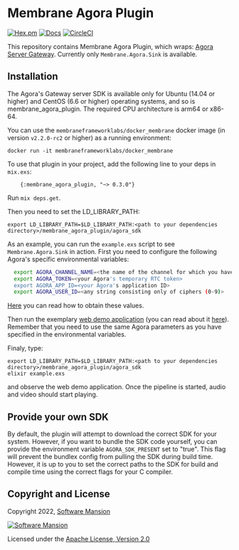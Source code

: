# Membrane Agora Plugin

[![Hex.pm](https://img.shields.io/hexpm/v/membrane_agora_plugin.svg)](https://hex.pm/api/packages/membrane_agora_plugin)
[![Docs](https://img.shields.io/badge/api-docs-yellow.svg?style=flat)](https://hexdocs.pm/membrane_agora_plugin/)
[![CircleCI](https://circleci.com/gh/membraneframework/bundlex.svg?style=svg)](https://circleci.com/gh/membraneframework/bundlex)

This repository contains Membrane Agora Plugin, which wraps:
[Agora Server Gateway](https://docs.agora.io/en/server-gateway/overview/product-overview?platform=linux-cpp).
Currently only `Membrane.Agora.Sink` is available.

## Installation
The Agora's Gateway server SDK is available only for Ubuntu (14.04 or higher) and
CentOS (6.6 or higher) operating systems, and so is membrane_agora_plugin.
The required CPU architecture is arm64 or x86-64.

You can use the `membraneframeworklabs/docker_membrane` docker image (in version `v2.2.0-rc2` or higher) as a running environment:
```
docker run -it membraneframeworklabs/docker_membrane
```

To use that plugin in your project, add the following line to your deps in `mix.exs`:
```
	{:membrane_agora_plugin, "~> 0.3.0"}
```

Run `mix deps.get`.

Then you need to set the LD_LIBRARY_PATH:
```
export LD_LIBRARY_PATH=$LD_LIBRARY_PATH:<path to your dependencies directory>/membrane_agora_plugin/agora_sdk
```

As an example, you can run the `example.exs` script to see `Membrane.Agora.Sink` in action.
First you need to configure the following Agora's specific environmental variables:
```bash
  export AGORA_CHANNEL_NAME=<the name of the channel for which you have generated the temporary RTC token>
  export AGORA_TOKEN=<your Agora's temporary RTC token>
  export AGORA_APP_ID=<your Agora's application ID>
  export AGORA_USER_ID=<any string consisting only of ciphers (0-9)>
```
[Here](https://docs.agora.io/en/server-gateway/reference/manage-agora-account?platform=linux-cpp) you can read how to obtain these values.

Then run the exemplary [web demo application](https://webdemo.agora.io/basicVideoCall/index.html) (you can read about it [here](https://docs.agora.io/en/server-gateway/get-started/integrate-sdk?platform=linux-cpp#use-the-client-to-receive-streams-sent-from-the-server)).
Remember that you need to use the same Agora parameters as you have specified in the environmental variables.

Finaly, type:
```
export LD_LIBRARY_PATH=$LD_LIBRARY_PATH:<path to your dependencies directory>/membrane_agora_plugin/agora_sdk
elixir example.exs
```
and observe the web demo application.
Once the pipeline is started, audio and video should start playing.

## Provide your own SDK

By default, the plugin will attempt to download the correct SDK for your system. However, if you want to bundle the SDK code yourself, you can provide the environment variable `AGORA_SDK_PRESENT` set to "true". This flag will prevent the bundlex config from pulling the SDK during build time. However, it is up to you to set the correct paths to the SDK for build and compile time using the correct flags for your C compiler.


## Copyright and License

Copyright 2022, [Software Mansion](https://swmansion.com/?utm_source=git&utm_medium=readme&utm_campaign=membrane_template_plugin)

[![Software Mansion](https://logo.swmansion.com/logo?color=white&variant=desktop&width=200&tag=membrane-github)](https://swmansion.com/?utm_source=git&utm_medium=readme&utm_campaign=membrane_template_plugin)

Licensed under the [Apache License, Version 2.0](LICENSE)
